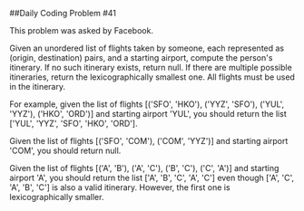 ##Daily Coding Problem #41



This problem was asked by Facebook.

Given an unordered list of flights taken by someone, each represented as (origin, destination) pairs, and a starting airport, compute the person's itinerary. If no such itinerary exists, return null. If there are multiple possible itineraries, return the lexicographically smallest one. All flights must be used in the itinerary.

For example, given the list of flights \[('SFO', 'HKO'), ('YYZ', 'SFO'), ('YUL', 'YYZ'), ('HKO', 'ORD')\] and starting airport 'YUL', you should return the list \['YUL', 'YYZ', 'SFO', 'HKO', 'ORD'\].

Given the list of flights \[('SFO', 'COM'), ('COM', 'YYZ')\] and starting airport 'COM', you should return null.

Given the list of flights \[('A', 'B'), ('A', 'C'), ('B', 'C'), ('C', 'A')\] and starting airport 'A', you should return the list \['A', 'B', 'C', 'A', 'C'\] even though \['A', 'C', 'A', 'B', 'C'\] is also a valid itinerary. However, the first one is lexicographically smaller.
